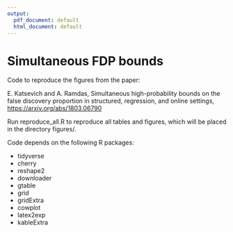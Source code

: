 ```yaml
---
output:
  pdf_document: default
  html_document: default
---
```

# Simultaneous FDP bounds

Code to reproduce the figures from the paper:

E. Katsevich and A. Ramdas, Simultaneous high-probability bounds on the false discovery proportion in structured, regression, and online settings, https://arxiv.org/abs/1803.06790

Run reproduce_all.R to reproduce all tables and figures, which will be placed in the directory figures/.

Code depends on the following R packages:
* tidyverse
* cherry
* reshape2
* downloader
* gtable
* grid
* gridExtra
* cowplot
* latex2exp
* kableExtra
